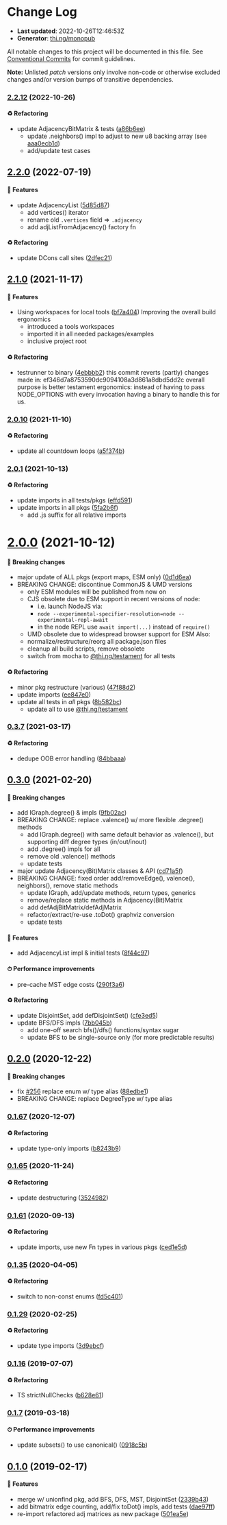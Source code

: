 # Change Log

- **Last updated**: 2022-10-26T12:46:53Z
- **Generator**: [thi.ng/monopub](https://thi.ng/monopub)

All notable changes to this project will be documented in this file.
See [Conventional Commits](https://conventionalcommits.org/) for commit guidelines.

**Note:** Unlisted _patch_ versions only involve non-code or otherwise excluded changes
and/or version bumps of transitive dependencies.

### [2.2.12](https://github.com/thi-ng/umbrella/tree/@thi.ng/adjacency@2.2.12) (2022-10-26)

#### ♻️ Refactoring

- update AdjacencyBitMatrix & tests ([a86b6ee](https://github.com/thi-ng/umbrella/commit/a86b6ee))
  - update .neighbors() impl to adjust to new u8 backing array
    (see [aaa0ecb1d](https://github.com/thi-ng/umbrella/commit/aaa0ecb1d))
  - add/update test cases

## [2.2.0](https://github.com/thi-ng/umbrella/tree/@thi.ng/adjacency@2.2.0) (2022-07-19)

#### 🚀 Features

- update AdjacencyList ([5d85d87](https://github.com/thi-ng/umbrella/commit/5d85d87))
  - add vertices() iterator
  - rename old `.vertices` field => `.adjacency`
  - add adjListFromAdjacency() factory fn

#### ♻️ Refactoring

- update DCons call sites ([2dfec21](https://github.com/thi-ng/umbrella/commit/2dfec21))

## [2.1.0](https://github.com/thi-ng/umbrella/tree/@thi.ng/adjacency@2.1.0) (2021-11-17)

#### 🚀 Features

- Using workspaces for local tools ([bf7a404](https://github.com/thi-ng/umbrella/commit/bf7a404))
  Improving the overall build ergonomics
  - introduced a tools workspaces
  - imported it in all needed packages/examples
  - inclusive project root

#### ♻️ Refactoring

- testrunner to binary ([4ebbbb2](https://github.com/thi-ng/umbrella/commit/4ebbbb2))
  this commit reverts (partly) changes made in:
  ef346d7a8753590dc9094108a3d861a8dbd5dd2c
  overall purpose is better testament ergonomics:
  instead of having to pass NODE_OPTIONS with every invocation
  having a binary to handle this for us.

### [2.0.10](https://github.com/thi-ng/umbrella/tree/@thi.ng/adjacency@2.0.10) (2021-11-10)

#### ♻️ Refactoring

- update all countdown loops ([a5f374b](https://github.com/thi-ng/umbrella/commit/a5f374b))

### [2.0.1](https://github.com/thi-ng/umbrella/tree/@thi.ng/adjacency@2.0.1) (2021-10-13)

#### ♻️ Refactoring

- update imports in all tests/pkgs ([effd591](https://github.com/thi-ng/umbrella/commit/effd591))
- update imports in all pkgs ([5fa2b6f](https://github.com/thi-ng/umbrella/commit/5fa2b6f))
  - add .js suffix for all relative imports

# [2.0.0](https://github.com/thi-ng/umbrella/tree/@thi.ng/adjacency@2.0.0) (2021-10-12)

#### 🛑 Breaking changes

- major update of ALL pkgs (export maps, ESM only) ([0d1d6ea](https://github.com/thi-ng/umbrella/commit/0d1d6ea))
- BREAKING CHANGE: discontinue CommonJS & UMD versions
  - only ESM modules will be published from now on
  - CJS obsolete due to ESM support in recent versions of node:
    - i.e. launch NodeJS via:
    - `node --experimental-specifier-resolution=node --experimental-repl-await`
    - in the node REPL use `await import(...)` instead of `require()`
  - UMD obsolete due to widespread browser support for ESM
  Also:
  - normalize/restructure/reorg all package.json files
  - cleanup all build scripts, remove obsolete
  - switch from mocha to [@thi.ng/testament](https://github.com/thi-ng/umbrella/tree/main/packages/testament) for all tests

#### ♻️ Refactoring

- minor pkg restructure (various) ([47f88d2](https://github.com/thi-ng/umbrella/commit/47f88d2))
- update imports ([ee847e0](https://github.com/thi-ng/umbrella/commit/ee847e0))
- update all tests in _all_ pkgs ([8b582bc](https://github.com/thi-ng/umbrella/commit/8b582bc))
  - update all to use [@thi.ng/testament](https://github.com/thi-ng/umbrella/tree/main/packages/testament)

### [0.3.7](https://github.com/thi-ng/umbrella/tree/@thi.ng/adjacency@0.3.7) (2021-03-17)

#### ♻️ Refactoring

- dedupe OOB error handling ([84bbaaa](https://github.com/thi-ng/umbrella/commit/84bbaaa))

## [0.3.0](https://github.com/thi-ng/umbrella/tree/@thi.ng/adjacency@0.3.0) (2021-02-20)

#### 🛑 Breaking changes

- add IGraph.degree() & impls ([9fb02ac](https://github.com/thi-ng/umbrella/commit/9fb02ac))
- BREAKING CHANGE: replace .valence() w/ more flexible .degree() methods
  - add IGraph.degree() with same default behavior as .valence(),
    but supporting diff degree types (in/out/inout)
  - add .degree() impls for all
  - remove old .valence() methods
  - update tests
- major update Adjacency(Bit)Matrix classes & API ([cd71a5f](https://github.com/thi-ng/umbrella/commit/cd71a5f))
- BREAKING CHANGE: fixed order add/removeEdge(), valence(), neighbors(),
  remove static methods
  - update IGraph, add/update methods, return types, generics
  - remove/replace static methods in Adjacency(Bit)Matrix
  - add defAdjBitMatrix/defAdjMatrix
  - refactor/extract/re-use .toDot() graphviz conversion
  - update tests

#### 🚀 Features

- add AdjacencyList impl & initial tests ([8f44c97](https://github.com/thi-ng/umbrella/commit/8f44c97))

#### ⏱ Performance improvements

- pre-cache MST edge costs ([290f3a6](https://github.com/thi-ng/umbrella/commit/290f3a6))

#### ♻️ Refactoring

- update DisjointSet, add defDisjointSet() ([cfe3ed5](https://github.com/thi-ng/umbrella/commit/cfe3ed5))
- update BFS/DFS impls ([7bb045b](https://github.com/thi-ng/umbrella/commit/7bb045b))
  - add one-off search bfs()/dfs() functions/syntax sugar
  - update BFS to be single-source only (for more predictable results)

## [0.2.0](https://github.com/thi-ng/umbrella/tree/@thi.ng/adjacency@0.2.0) (2020-12-22)

#### 🛑 Breaking changes

- fix [#256](https://github.com/thi-ng/umbrella/issues/256) replace enum w/ type alias ([88edbe1](https://github.com/thi-ng/umbrella/commit/88edbe1))
- BREAKING CHANGE: replace DegreeType w/ type alias

### [0.1.67](https://github.com/thi-ng/umbrella/tree/@thi.ng/adjacency@0.1.67) (2020-12-07)

#### ♻️ Refactoring

- update type-only imports ([b8243b9](https://github.com/thi-ng/umbrella/commit/b8243b9))

### [0.1.65](https://github.com/thi-ng/umbrella/tree/@thi.ng/adjacency@0.1.65) (2020-11-24)

#### ♻️ Refactoring

- update destructuring ([3524982](https://github.com/thi-ng/umbrella/commit/3524982))

### [0.1.61](https://github.com/thi-ng/umbrella/tree/@thi.ng/adjacency@0.1.61) (2020-09-13)

#### ♻️ Refactoring

- update imports, use new Fn types in various pkgs ([ced1e5d](https://github.com/thi-ng/umbrella/commit/ced1e5d))

### [0.1.35](https://github.com/thi-ng/umbrella/tree/@thi.ng/adjacency@0.1.35) (2020-04-05)

#### ♻️ Refactoring

- switch to non-const enums ([fd5c401](https://github.com/thi-ng/umbrella/commit/fd5c401))

### [0.1.29](https://github.com/thi-ng/umbrella/tree/@thi.ng/adjacency@0.1.29) (2020-02-25)

#### ♻️ Refactoring

- update type imports ([3d9ebcf](https://github.com/thi-ng/umbrella/commit/3d9ebcf))

### [0.1.16](https://github.com/thi-ng/umbrella/tree/@thi.ng/adjacency@0.1.16) (2019-07-07)

#### ♻️ Refactoring

- TS strictNullChecks ([b628e61](https://github.com/thi-ng/umbrella/commit/b628e61))

### [0.1.7](https://github.com/thi-ng/umbrella/tree/@thi.ng/adjacency@0.1.7) (2019-03-18)

#### ⏱ Performance improvements

- update subsets() to use canonical() ([0918c5b](https://github.com/thi-ng/umbrella/commit/0918c5b))

## [0.1.0](https://github.com/thi-ng/umbrella/tree/@thi.ng/adjacency@0.1.0) (2019-02-17)

#### 🚀 Features

- merge w/ unionfind pkg, add BFS, DFS, MST, DisjointSet ([2339b43](https://github.com/thi-ng/umbrella/commit/2339b43))
- add bitmatrix edge counting, add/fix toDot() impls, add tests ([dae97ff](https://github.com/thi-ng/umbrella/commit/dae97ff))
- re-import refactored adj matrices as new package ([501ea5e](https://github.com/thi-ng/umbrella/commit/501ea5e))
